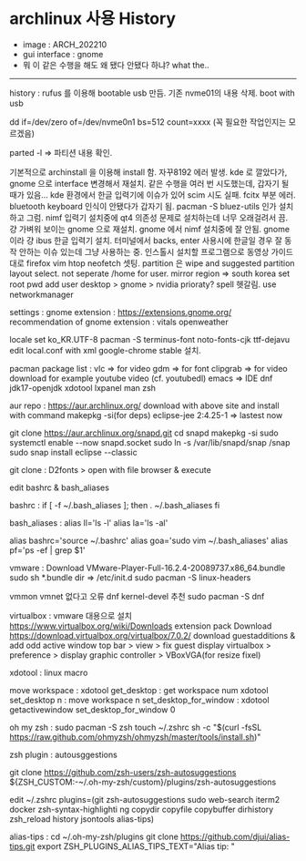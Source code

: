 
# archlinux 사용 History

- image : ARCH_202210
- gui interface : gnome
- 뭐 이 같은 수행을 해도 왜 됐다 안됐다 하냐? what the..
-------
 history : rufus 를 이용해 bootable usb 만듬. 
 기존 nvme01의 내용 삭제.
boot with usb

dd if=/dev/zero of=/dev/nvme0n1 bs=512 count=xxxx
(꼭 필요한 작업인지는 모르겠음)

parted -l => 파티션 내용 확인. 

기본적으로 archinstall 을 이용해 install 함.
자꾸8192 에러 발생. 
kde 로 깔았다가, gnome 으로 interface 변경해서 재설치.
같은 수행을 여러 번 시도했는데, 갑자기 될 때가 있음...
kde 환경에서 한글 입력기에 이슈가 있어 scim 시도 실패.
fcitx 부분 에러. bluetooth keyboard 인식이 안됐다가 갑자기 됨. 
pacman -S bluez-utils 인가 설치하고 그럼.
nimf 입력기 설치중에 qt4 의존성 문제로 설치하는데 너무 오래걸려서 끔.
걍 가벼워 보이는 gnome 으로 재설치. 
gnome 에서 nimf 설치중에 잘 안됨. gnome 이라 걍 ibus 한글 입력기 설치.
터미널에서 backs, enter 사용시에 한글일 경우 잘 동작 안하는 이슈 있는데 그냥 사용하는 중. 
인스톨시 설치할 프로그램으로 동영상 가이드대로 firefox vim htop neofetch 셋팅.
partition 은 wipe and suggested partition layout select.
not seperate /home for user. 
mirror region => south korea
set root pwd
add user
desktop > gnome > nvidia prioraty? spell 헷갈림. 
use networkmanager


settings :
gnome extension :
https://extensions.gnome.org/
recommendation of gnome extension :
vitals
openweather




locale set ko_KR.UTF-8
pacman -S terminus-font noto-fonts-cjk ttf-dejavu
edit local.conf with xml 
google-chrome stable 설치.   


pacman package list :
vlc => for video 
gdm => for font
clipgrab => for video download for example youtube video
(cf. youtubedl)
emacs => IDE 
dnf
jdk17-openjdk
xdotool
lxpanel
man
zsh



aur repo : https://aur.archlinux.org/
download with above site and install with command makepkg -si(for deps)
eclipse-jee 2:4.25-1 => lastest now 

git clone https://aur.archlinux.org/snapd.git
cd snapd
makepkg -si
sudo systemctl enable --now snapd.socket
sudo ln -s /var/lib/snapd/snap /snap
sudo snap install eclipse --classic



git clone :
D2fonts > open with file browser & execute


edit bashrc & bash_aliases

bashrc : 
if [ -f ~/.bash_aliases ]; then
    . ~/.bash_aliases
fi

bash_aliases : 
alias ll='ls -l'
alias la='ls -al'

alias bashrc='source ~/.bashrc'
alias goa='sudo vim ~/.bash_aliases'
alias pf='ps -ef | grep $1'


vmware :
Download VMware-Player-Full-16.2.4-20089737.x86_64.bundle
sudo sh *.bundle
dir => /etc/init.d
sudo pacman -S linux-headers

vmmon
vmnet
없다고 오류
dnf kernel-devel 추천
sudo pacman -S dnf


virtualbox :
vmware 대용으로 설치
https://www.virtualbox.org/wiki/Downloads
extension pack Download
https://download.virtualbox.org/virtualbox/7.0.2/
download guestadditions & add odd 
active window top bar > view > fix guest display 
virtualbox > preference > display graphic controller > VBoxVGA(for resize fixel)

  

xdotool : linux macro

move workspace :
xdotool get_desktop : get workspace num
xdotool set_desktop n : move workspace n
set_desktop_for_window : xdotool getactivewindow set_desktop_for_window 0


oh my zsh : 
sudo pacman -S zsh
touch ~/.zshrc
sh -c "$(curl -fsSL https://raw.github.com/ohmyzsh/ohmyzsh/master/tools/install.sh)"

zsh plugin :
autousggestions

git clone https://github.com/zsh-users/zsh-autosuggestions ${ZSH_CUSTOM:-~/.oh-my-zsh/custom}/plugins/zsh-autosuggestions


edit ~/.zshrc
plugins=(git zsh-autosuggestions sudo web-search iterm2 docker zsh-syntax-highlighti    ng copydir copyfile copybuffer dirhistory zsh_reload history jsontools alias-tips)


alias-tips :
cd ~/.oh-my-zsh/plugins
git clone https://github.com/djui/alias-tips.git
export ZSH_PLUGINS_ALIAS_TIPS_TEXT="Alias tip: "



